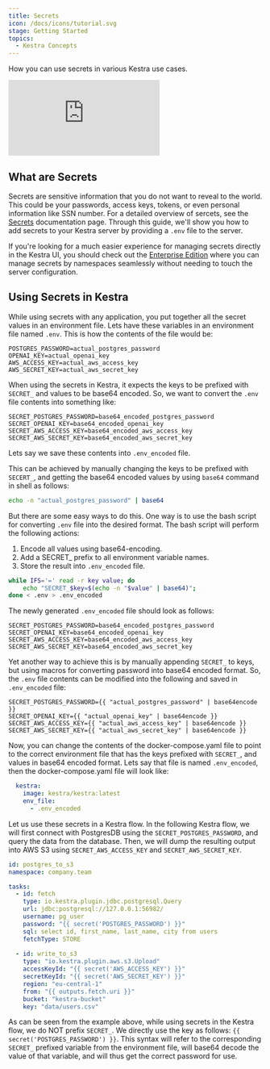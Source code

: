```yaml
---
title: Secrets
icon: /docs/icons/tutorial.svg
stage: Getting Started
topics:
  - Kestra Concepts
---
```


How you can use secrets in various Kestra use cases.

<div class="video-container">
  <iframe src="https://www.youtube.com/embed/u0yuOYG-qMI?si=9T-mMYgs-_SOIPoG" title="YouTube video player" frameborder="0" allow="accelerometer; autoplay; clipboard-write; encrypted-media; gyroscope; picture-in-picture; web-share" referrerpolicy="strict-origin-when-cross-origin" allowfullscreen></iframe>
</div>

## What are Secrets

Secrets are sensitive information that you do not want to reveal to the world. This could be your passwords, access keys, tokens, or even personal information like SSN number. For a detailed overview of sercets, see the [Secrets](../05.concepts/04.secret.md) documentation page. Through this guide, we'll show you how to add secrets to your Kestra server by providing a `.env` file to the server.

If you're looking for a much easier experience for managing secrets directly in the Kestra UI, you should check out the [Enterprise Edition](/enterprise) where you can manage secrets by namespaces seamlessly without needing to touch the server configuration.

## Using Secrets in Kestra

While using secrets with any application, you put together all the secret values in an environment file. Lets have these variables in an environment file named `.env`. This is how the contents of the file would be:

```
POSTGRES_PASSWORD=actual_postgres_password
OPENAI_KEY=actual_openai_key
AWS_ACCESS_KEY=actual_aws_access_key
AWS_SECRET_KEY=actual_aws_secret_key
```

When using the secrets in Kestra, it expects the keys to be prefixed with `SECRET_` and values to be base64 encoded. So, we want to convert the `.env` file contents into something like:

```
SECRET_POSTGRES_PASSWORD=base64_encoded_postgres_password
SECRET_OPENAI_KEY=base64_encoded_openai_key
SECRET_AWS_ACCESS_KEY=base64_encoded_aws_access_key
SECRET_AWS_SECRET_KEY=base64_encoded_aws_secret_key
```

Lets say we save these contents into `.env_encoded` file.

This can be achieved by manually changing the keys to be prefixed with `SECERT_`, and getting the base64 encoded values by using `base64` command in shell as follows:

```sh
echo -n "actual_postgres_password" | base64
```

But there are some easy ways to do this. One way is to use the bash script for converting `.env` file into the desired format. The bash script will perform the following actions:

1. Encode all values using base64-encoding.
2. Add a SECRET_ prefix to all environment variable names.
3. Store the result into `.env_encoded` file.

```bash
while IFS='=' read -r key value; do
    echo "SECRET_$key=$(echo -n "$value" | base64)";
done < .env > .env_encoded
```

The newly generated `.env_encoded` file should look as follows:

```
SECRET_POSTGRES_PASSWORD=base64_encoded_postgres_password
SECRET_OPENAI_KEY=base64_encoded_openai_key
SECRET_AWS_ACCESS_KEY=base64_encoded_aws_access_key
SECRET_AWS_SECRET_KEY=base64_encoded_aws_secret_key
```

Yet another way to achieve this is by manually appending `SECRET_` to keys, but using macros for converting password into base64 encoded format. So, the `.env` file contents can be modified into the following and saved in `.env_encoded` file:

```
SECRET_POSTGRES_PASSWORD={{ "actual_postgres_password" | base64encode }}
SECRET_OPENAI_KEY={{ "actual_openai_key" | base64encode }}
SECRET_AWS_ACCESS_KEY={{ "actual_aws_access_key" | base64encode }}
SECRET_AWS_SECRET_KEY={{ "actual_aws_secret_key" | base64encode }}
```

Now, you can change the contents of the docker-compose.yaml file to point to the correct environment file that has the keys prefixed with `SECRET_`, and values in base64 encoded format. Lets say that file is named `.env_encoded`, then the docker-compose.yaml file will look like:

```yaml
  kestra:
    image: kestra/kestra:latest
    env_file:
      - .env_encoded
```

Let us use these secrets in a Kestra flow. In the following Kestra flow, we will first connect with PostgresDB using the `SECRET_POSTGRES_PASSWORD`, and query the data from the database. Then, we will dump the resulting output into AWS S3 using `SECRET_AWS_ACCESS_KEY` and `SECRET_AWS_SECRET_KEY`.

```yaml
id: postgres_to_s3
namespace: company.team

tasks:
  - id: fetch
    type: io.kestra.plugin.jdbc.postgresql.Query
    url: jdbc:postgresql://127.0.0.1:56982/
    username: pg_user
    password: "{{ secret('POSTGRES_PASSWORD') }}"
    sql: select id, first_name, last_name, city from users
    fetchType: STORE
  
  - id: write_to_s3
    type: "io.kestra.plugin.aws.s3.Upload"
    accessKeyId: "{{ secret('AWS_ACCESS_KEY') }}"
    secretKeyId: "{{ secret('AWS_SECRET_KEY') }}"
    region: "eu-central-1"
    from: "{{ outputs.fetch.uri }}"
    bucket: "kestra-bucket"
    key: "data/users.csv"
```

As can be seen from the example above, while using secrets in the Kestra flow, we do NOT prefix `SECRET_`. We directly use the key as follows: `{{ secret('POSTGRES_PASSWORD') }}`. This syntax will refer to the corresponding `SECRET_` prefixed variable from the environment file, will base64 decode the value of that variable, and will thus get the correct password for use.

